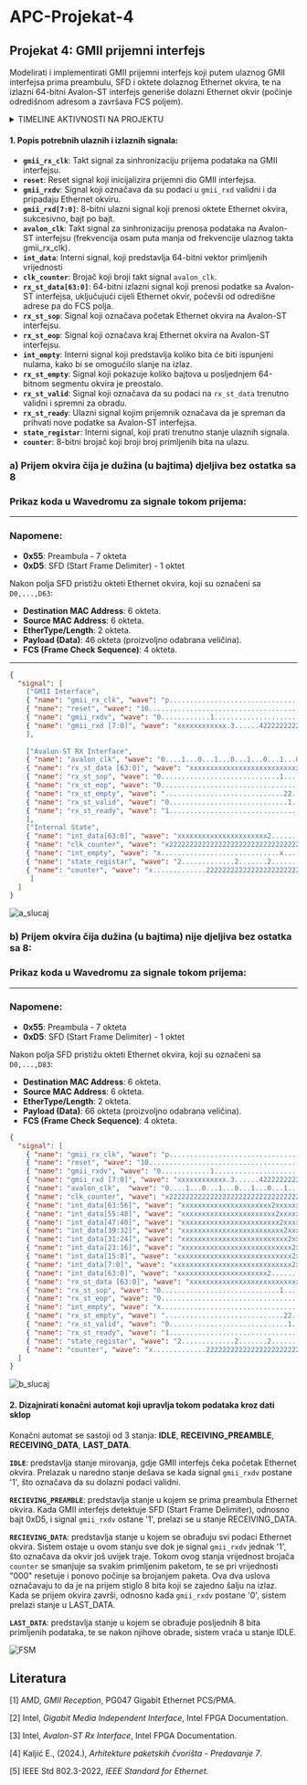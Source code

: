 # APC-Projekat-4

## Projekat 4: GMII prijemni interfejs
Modelirati i implementirati GMII prijemni interfejs koji putem ulaznog GMII interfejsa prima
preambulu, SFD i oktete dolaznog Ethernet okvira, te na izlazni 64-bitni Avalon-ST interfejs
generiše dolazni Ethernet okvir (počinje odredišnom adresom a završava FCS poljem).

<details>
  <summary>TIMELINE AKTIVNOSTI NA PROJEKTU</summary>

  **08.12.2024.** OPIS SIGNALA I PRIKAZ SIGNALA U WAVEDROM-U  
  **10.12.2024.** OPIS SIGNALA I PRIKAZ SIGNALA U WAVEDROM-U  
  **11.12.2024.** MODIFICARNI PRIKAZ SIGNALA U WAVEDROM-U  
  **12.12.2024.** PREPRAVKA WAVEDROM-A PO UPUTAMA IZ ISSUES <br>
  **15.12.2024.** DRUGI DIO PROJEKTNOG ZADATKA - FSM DIJAGRAM <br>
  **16.12.2024.** PREPRAVKA WAVEDROM-A PO UPUTAMA IZ ISSUES <br>
  **22.12.2024.** DODAVANJE INTERNIH SIGNALA <br>
  **03.01.2025** RAD NA WAVEDROM-U I FSM DIJAGRAMU <br>
  **08.01.2025** RAD NA WAVEDROM-U <br>
  **10.01.2025** FINALNE KOREKCIJE WAVEDROM-A , FSM ZAVRŠEN <br>
  **11.01.2025** POČETAK PISANJA VHDL KODA <br>
  **20.01.2025** IZRADA VHDL KODA I KOREKCIJA WAVEDROM-A

</details>

#### **1. Popis potrebnih ulaznih i izlaznih signala:**
- **`gmii_rx_clk`**: Takt signal za sinhronizaciju prijema podataka na GMII interfejsu.
- **`reset`**: Reset signal koji inicijalizira prijemni dio GMII interfejsa.
- **`gmii_rxdv`**: Signal koji označava da su podaci u `gmii_rxd` validni i da pripadaju Ethernet okviru.
- **`gmii_rxd[7:0]`**: 8-bitni ulazni signal koji prenosi oktete Ethernet okvira, sukcesivno, bajt po bajt.
- **`avalon_clk`**: Takt signal za sinhronizaciju prenosa podataka na Avalon-ST interfejsu (frekvencija osam puta manja od frekvencije ulaznog takta gmii_rx_clk).
- **`int_data`**: Interni signal, koji predstavlja 64-bitni vektor primljenih vrijednosti
- **`clk_counter`**: Brojač koji broji takt signal `avalon_clk`.
- **`rx_st_data[63:0]`**: 64-bitni izlazni signal koji prenosi podatke sa Avalon-ST interfejsa, uključujući cijeli Ethernet okvir, počevši od odredišne adrese pa do FCS polja.
- **`rx_st_sop`**: Signal koji označava početak Ethernet okvira na Avalon-ST interfejsu.
- **`rx_st_eop`**: Signal koji označava kraj Ethernet okvira na Avalon-ST interfejsu.
- **`int_empty`**: Interni signal koji predstavlja koliko bita će biti ispunjeni nulama, kako bi se omogućilo slanje na izlaz. 
- **`rx_st_empty`**: Signal koji pokazuje koliko bajtova u posljednjem 64-bitnom segmentu okvira je preostalo.
- **`rx_st_valid`**: Signal koji označava da su podaci na `rx_st_data` trenutno validni i spremni za obradu.
- **`rx_st_ready`**: Ulazni signal kojim prijemnik označava da je spreman da prihvati nove podatke sa Avalon-ST interfejsa.
- **`state_registar`**: Interni signal, koji prati trenutno stanje ulaznih signala.
- **`counter`**: 8-bitni brojač koji broji broj primljenih bita na ulazu.
  
### **a) Prijem okvira čija je dužina (u bajtima) djeljiva bez ostatka sa 8**
### Prikaz koda u Wavedromu za signale tokom prijema:
---

### Napomene:
- **0x55**: Preambula - 7 okteta
- **0xD5**: SFD (Start Frame Delimiter) - 1 oktet

Nakon polja SFD pristižu okteti Ethernet okvira, koji su označeni sa `D0,...,D63`:
- **Destination MAC Address**: 6 okteta.
- **Source MAC Address**: 6 okteta.
- **EtherType/Length**: 2 okteta.
- **Payload (Data)**: 46 okteta (proizvoljno odabrana veličina).
- **FCS (Frame Check Sequence)**: 4 okteta.

---

```json
{
  "signal": [
    ["GMII Interface",
    { "name": "gmii_rx_clk", "wave": "p.............................................................................................." },
    { "name": "reset", "wave": "10............................................................................................." },
    { "name": "gmii_rxdv", "wave": "0............1.......................................................................0........." },
    { "name": "gmii_rxd [7:0]", "wave": "xxxxxxxxxxxx.3......42222222222222222222222222222222222222222222222222222222222222222xXxxxxxxxx", "data": ["0x55", "0xD5", "D0", "D1", "D2", "D3", "D4", "D5", "D6", "D7", "D8", "D9", "D10", "D11", "D12", "D13", "D14", "D15", "D16", "D17", "D18", "D19", "D20", "D21", "D22", "D23", "D24", "D25", "D26", "D27", "D28", "D29", "D30", "D31", "D32", "D33", "D34", "D35", "D36", "D37", "D38", "D39", "D40", "D41", "D42", "D43", "D44", "D45", "D46", "D47", "D48", "D49", "D50", "D51", "D52", "D53", "D54", "D55", "D56", "D57", "D58", "D59", "D60", "D61", "D62", "D63"] }
    ],
    
    ["Avalon‑ST RX Interface", 
    { "name": "avalon_clk", "wave": "0....1...0...1...0...1...0...1...0...1...0...1...0...1...0...1...0...1...0...1...0...1...0...1." },
    { "name": "rx_st_data [63:0]", "wave": "xxxxxxxxxxxxxxxxxxxxxxxxxxxxxx2.......2.......2.......2.......2.......2.......2.......2.......x", "data": ["D0-D7", "D8-D15", "D16-D23", "D24-D31", "D32-D39", "D40-D47", "D48-D55", "D56-D63"] },
    { "name": "rx_st_sop", "wave": "0.............................1.......0........................................................" },
    { "name": "rx_st_eop", "wave": "0.....................................................................................1.......0" },
    { "name": "rx_st_empty", "wave": ".............................22...............................................................x", "data": ["0"] },
    { "name": "rx_st_valid", "wave": "0.............................1...............................................................0" },
    { "name": "rx_st_ready", "wave": "1.............................................................................................." }
    ],
    ["Internal State", 
    { "name": "int_data[63:0]", "wave": "xxxxxxxxxxxxxxxxxxxxxx2.......xxxxxxxxxxxxxxxxxxxxxxxxxxxxxxxxxxxxxxxxxxxxxxxxxxxxxxxxxxxxxxxxx", "data": ["D0 D1 D2 D3 D4 D5 D6 D7"] },
    { "name": "clk_counter", "wave": "x2222222222222222222222222222222222222222222222222222222222222222222222222222222222222222222222", "data": ["000", "001", "010", "011", "100", "101", "110", "111"] },
    { "name": "int_empty", "wave": "x.............................x......................................................2x.......x", "data": ["0"] },
    { "name": "state_registar", "wave": "2.............2.......2...............................................................2.......2", "data": ["IDLE", "RECEIVING_PREAMBLE", "RECEIVING_DATA", "LAST_DATA", "IDLE"] },
    { "name": "counter", "wave": "x.............222222222222222222222222222222222222222222222222222222222222222222222222x........", "data": ["7","6","5","4","3","2","1","0"] }
     ]
  ]
}
```
![a_slucaj](https://github.com/user-attachments/assets/19411750-0a63-4b6f-808c-6fef53e9cdf3)


### **b) Prijem okvira čija dužina (u bajtima) nije djeljiva bez ostatka sa 8:**
### Prikaz koda u Wavedromu za signale tokom prijema:
---

### Napomene:
- **0x55**: Preambula - 7 okteta
- **0xD5**: SFD (Start Frame Delimiter) - 1 oktet

Nakon polja SFD pristižu okteti Ethernet okvira, koji su označeni sa `D0,...,D83`:
- **Destination MAC Address**: 6 okteta.
- **Source MAC Address**: 6 okteta.
- **EtherType/Length**: 2 okteta.
- **Payload (Data)**: 66 okteta (proizvoljno odabrana veličina).
- **FCS (Frame Check Sequence)**: 4 okteta.

```json
{
  "signal": [
    { "name": "gmii_rx_clk", "wave": "p........................................................................................................................" },
    { "name": "reset", "wave": "10......................................................................................................................." },
    { "name": "gmii_rxdv", "wave": "0............1...........................................................................................0..............." },
    { "name": "gmii_rxd [7:0]", "wave": "xxxxxxxxxxxx.3......4222222222222222222222222222222222222222222222222222222222222222222222222222222222222xxxxxxxxxxxxxxxx", "data": ["0x55", "0xD5", "D0", "D1", "D2", "D3", "D4", "D5", "D6", "D7", "D8", "D9", "D10", "D11", "D12", "D13", "D14", "D15", "D16", "D17", "D18", "D19", "D20", "D21", "D22", "D23", "D24", "D25","D26","D27","D28","D29","D30","D31","D32","D33","D34","D35","D36","D37","D38","D39","D40","D41","D42","D43","D44","D45","D46","D47","D48","D49","D50","D51","D52","D53","D54","D55","D56","D57", "D58", "D59", "D60", "D61","D62","D63","D64","D65","D66","D67","D68","D69","D70","D71","D72", "D73", "D74", "D75", "D76", "D77", "D78", "D79", "D80", "D81", "D82", "D83"]},
	{ "name": "avalon_clk",  "wave": "0....1...0...1...0...1...0...1...0...1...0...1...0...1...0...1...0...1...0...1...0...1...0...1...0...1...0...1...0...1..." },
	{ "name": "clk_counter", "wave": "x222222222222222222222222222222222222222222222222222222222222222222222222222222222222222222222222222222222222222222222222", "data": ["000", "001", "010", "011", "100", "101", "110", "111","000", "001", "010", "011", "100", "101", "110", "111","000", "001", "010", "011", "100", "101", "110", "111","000", "001", "010", "011", "100", "101", "110", "111","000", "001", "010", "011", "100", "101", "110", "111","000", "001", "010", "011", "100", "101", "110", "111","000", "001", "010", "011", "100", "101", "110", "111","000", "001", "010", "011", "100", "101", "110", "111","000", "001", "010", "011", "100", "101", "110", "111","000", "001", "010", "011", "100", "101", "110", "111","000", "001", "010", "011", "100", "101", "110", "111","000", "001", "010", "011", "100", "101", "110", "111","000", "001", "010", "011", "100", "101", "110", "111","000", "001", "010", "011", "100", "101", "110", "111","000", "001", "010", "011", "100", "101", "110", "111","000"]},
    { "name": "int_data[63:56]", "wave": "xxxxxxxxxxxxxxxxxxxxxx2xxxxxxxxxxxxxxxxxxxxxxxxxxxxxxxxxxxxxxxxxxxxxxxxxxxxxxxxxxxxxxxxxxxxxxxxxxxxxxxxxxxxxxxxxxxxxxxxxx","data": ["D0"]},
    { "name": "int_data[55:48]", "wave": "xxxxxxxxxxxxxxxxxxxxxxx2xxxxxxxxxxxxxxxxxxxxxxxxxxxxxxxxxxxxxxxxxxxxxxxxxxxxxxxxxxxxxxxxxxxxxxxxxxxxxxxxxxxxxxxxxxxxxxxxx","data": ["D1"]},
    { "name": "int_data[47:40]", "wave": "xxxxxxxxxxxxxxxxxxxxxxxx2xxxxxxxxxxxxxxxxxxxxxxxxxxxxxxxxxxxxxxxxxxxxxxxxxxxxxxxxxxxxxxxxxxxxxxxxxxxxxxxxxxxxxxxxxxxxxxxx","data": ["D2"]},
    { "name": "int_data[39:32]", "wave": "xxxxxxxxxxxxxxxxxxxxxxxxx2xxxxxxxxxxxxxxxxxxxxxxxxxxxxxxxxxxxxxxxxxxxxxxxxxxxxxxxxxxxxxxxxxxxxxxxxxxxxxxxxxxxxxxxxxxxxxxx","data": ["D3"]},
    { "name": "int_data[31:24]", "wave": "xxxxxxxxxxxxxxxxxxxxxxxxxx2xxxxxxxxxxxxxxxxxxxxxxxxxxxxxxxxxxxxxxxxxxxxxxxxxxxxxxxxxxxxxxxxxxxxxxxxxxxxxxxxxxxxxxxxxxxxxx","data": ["D4"]},
    { "name": "int_data[23:16]", "wave": "xxxxxxxxxxxxxxxxxxxxxxxxxxx2xxxxxxxxxxxxxxxxxxxxxxxxxxxxxxxxxxxxxxxxxxxxxxxxxxxxxxxxxxxxxxxxxxxxxxxxxxxxxxxxxxxxxxxxxxxxx","data": ["D5"]},
    { "name": "int_data[15:8]", "wave": "xxxxxxxxxxxxxxxxxxxxxxxxxxxx2xxxxxxxxxxxxxxxxxxxxxxxxxxxxxxxxxxxxxxxxxxxxxxxxxxxxxxxxxxxxxxxxxxxxxxxxxxxxxxxxxxxxxxxxxxxx","data": ["D6"]},
    { "name": "int_data[7:0]", "wave": "xxxxxxxxxxxxxxxxxxxxxxxxxxxxx2xxxxxxxxxxxxxxxxxxxxxxxxxxxxxxxxxxxxxxxxxxxxxxxxxxxxxxxxxxxxxxxxxxxxxxxxxxxxxxxxxxxxxxxxxxx","data": ["D7"]},
    { "name": "int_data[63:0]", "wave": "xxxxxxxxxxxxxxxxxxxxxx2.......xxxxxxxxxxxxxxxxxxxxxxxxxxxxxxxxxxxxxxxxxxxxxxxxxxxxxxxxxxxxxxxxxxxxxxxxxxxxxxxxxxxxxxxxxxx","data": ["D0 D1 D2 D3 D4 D5 D6 D7"]},
	{ "name": "rx_st_data [63:0]", "wave": "xxxxxxxxxxxxxxxxxxxxxxxxxxxxxx2.......2.......2.......2.......2.......2.......2.......2.......2.......2.......2.......x..", "data": ["D0-D7", "D8-D15", "D16-D23","D24-D31","D32-D39","D40-D47","D48-D55", "D56-D63","D64-D71", "D72-D79", "D80-D87"] },
    { "name": "rx_st_sop", "wave": "0.............................1.......0.................................................................................." },
    { "name": "rx_st_eop", "wave": "0.............................................................................................................1.......0.." },
    { "name": "int_empty", "wave": "x........................................................................................................x2222x.......x..", "data": ["1", "2", "3", "4"] },
    { "name": "rx_st_empty", "wave": ".............................22...............................................................................3.......x..", "data": ["0", "4"] },
    { "name": "rx_st_valid", "wave": "0.............................1.......................................................................................0.." },
    { "name": "rx_st_ready", "wave": "1........................................................................................................................" },
    { "name": "state_registar", "wave": "2.............2.......2.......................................................................................2.......2..", "data": ["IDLE", "RECEIVING_PREAMBLE", "RECEIVING_DATA","LAST_DATA","IDLE"] },
	{ "name": "counter", "wave": "x.............222222222222222222222222222222222222222222222222222222222222222222222222222222222222222222222222x..........", "data": ["7","6","5","4","3","2","1","0","7","6","5","4","3","2","1","0","7","6","5","4","3","2","1","0","7","6","5","4","3","2","1","0","7","6","5","4","3","2","1","0","7","6","5","4","3","2","1","0","7","6","5","4","3","2","1","0","7","6","5","4","3","2","1","0","7","6","5","4","3","2","1","0","7","6","5","4","3","2","1","0","7","6","5","4","3","2","1","0","7","6","5","4","3","2","1","0",] }
  ]
}
```
![b_slucaj](https://github.com/user-attachments/assets/7c7e4ff8-e5e0-48a9-86c7-8f6ee1ca327e)

#### **2. Dizajnirati konačni automat koji upravlja tokom podataka kroz dati sklop**

Konačni automat se sastoji od 3 stanja: **IDLE**, **RECEIVING_PREAMBLE**, **RECEIVING_DATA**, **LAST_DATA**.

**`IDLE`**: predstavlja stanje mirovanja, gdje GMII interfejs čeka početak Ethernet okvira. Prelazak u naredno stanje dešava se kada signal `gmii_rxdv` postane '1', što označava da su dolazni podaci validni.

**`RECIEVING_PREAMBLE`**: predstavlja stanje u kojem se prima preambula Ethernet okvira. Kada GMII interfejs detektuje SFD (Start Frame Delimiter), odnosno bajt 0xD5, i signal `gmii_rxdv` ostane '1', prelazi se u stanje RECEIVING_DATA. 

**`RECIEVING_DATA`**: predstavlja stanje u kojem se obrađuju svi podaci Ethernet okvira. Sistem ostaje u ovom stanju sve dok je signal `gmii_rxdv` jednak '1', što označava da okvir još uvijek traje. Tokom ovog stanja vrijednost brojača `counter` se smanjuje sa svakim primljenim paketom, te se pri vrijednosti "000" resetuje i ponovo počinje sa brojanjem paketa. Ova dva uslova označavaju to da je na prijem stiglo 8 bita koji se zajedno šalju na izlaz. Kada se prijem okvira završi, odnosno kada `gmii_rxdv` postane '0', sistem prelazi stanje u LAST_DATA.

**`LAST_DATA`**: predstavlja stanje u kojem se obrađuje posljednih 8 bita primljenih podataka, te se nakon njihove obrade, sistem vraća u stanje IDLE.

![FSM](https://github.com/user-attachments/assets/e6fd3023-ae14-4c2a-8cb6-43eaa4c84549)

## Literatura

[1] AMD, *GMII Reception*, PG047 Gigabit Ethernet PCS/PMA.  

[2] Intel, *Gigabit Media Independent Interface*, Intel FPGA Documentation.  

[3] Intel, *Avalon-ST Rx Interface*, Intel FPGA Documentation.  

[4] Kaljić E., (2024.), *Arhitekture paketskih čvorišta - Predavanje 7*.  

[5] IEEE Std 802.3-2022, *IEEE Standard for Ethernet*.



